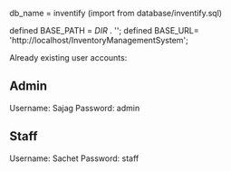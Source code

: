 db_name = inventify (import from database/inventify.sql)

defined BASE_PATH = _DIR_ . '';
defined BASE_URL= 'http://localhost/InventoryManagementSystem';

Already existing user accounts:

Admin
-----------------
Username: Sajag
Password: admin

Staff
-----------------
Username: Sachet
Password: staff

